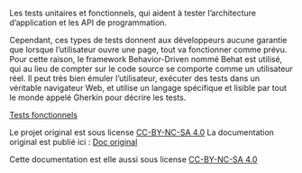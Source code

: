 Les tests unitaires et fonctionnels, qui aident à tester  l’architecture d’application et les API de programmation.

Cependant, ces types de tests donnent aux développeurs aucune garantie que lorsque l’utilisateur ouvre une page, tout
va  fonctionner comme prévu. Pour cette raison, le framework Behavior-Driven nommé Behat est utilisé, qui au
lieu  de compter sur le code source se comporte comme un utilisateur réel. Il peut très bien émuler l’utilisateur,
exécuter des tests dans un véritable navigateur Web, et utilise un langage spécifique et lisible par
tout le monde appelé Gherkin pour décrire les tests.

[Tests fonctionnels](functional.md)














Le projet original est sous license [CC-BY-NC-SA 4.0](https://github.com/oroinc/documentation/blob/master/LICENSE)
La documentation original est publié ici :  [Doc original](https://www.oroinc.com/doc/orocommerce)

Cette documentation est elle aussi sous license [CC-BY-NC-SA 4.0](LICENSE)
